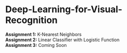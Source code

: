 # Deep-Learning-for-Visual-Recognition

__Assignment 1:__ K-Nearest Neighbors <br>
__Assignment 2:__ Linear Classifier with Logistic Function <br>
__Assignment 3:__ Coming Soon
